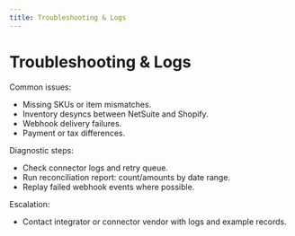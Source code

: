 ```yaml
---
title: Troubleshooting & Logs
---
```


# Troubleshooting & Logs

Common issues:

- Missing SKUs or item mismatches.
- Inventory desyncs between NetSuite and Shopify.
- Webhook delivery failures.
- Payment or tax differences.

Diagnostic steps:

- Check connector logs and retry queue.
- Run reconciliation report: count/amounts by date range.
- Replay failed webhook events where possible.

Escalation:

- Contact integrator or connector vendor with logs and example records.
